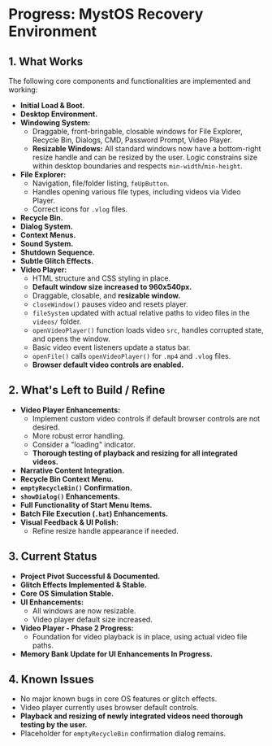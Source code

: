 # Progress: MystOS Recovery Environment

## 1. What Works

The following core components and functionalities are implemented and working:

*   **Initial Load & Boot.**
*   **Desktop Environment.**
*   **Windowing System:**
    *   Draggable, front-bringable, closable windows for File Explorer, Recycle Bin, Dialogs, CMD, Password Prompt, Video Player.
    *   **Resizable Windows:** All standard windows now have a bottom-right resize handle and can be resized by the user. Logic constrains size within desktop boundaries and respects `min-width`/`min-height`.
*   **File Explorer:**
    *   Navigation, file/folder listing, `feUpButton`.
    *   Handles opening various file types, including videos via Video Player.
    *   Correct icons for `.vlog` files.
*   **Recycle Bin.**
*   **Dialog System.**
*   **Context Menus.**
*   **Sound System.**
*   **Shutdown Sequence.**
*   **Subtle Glitch Effects.**
*   **Video Player:**
    *   HTML structure and CSS styling in place.
    *   **Default window size increased to 960x540px.**
    *   Draggable, closable, and **resizable window.**
    *   `closeWindow()` pauses video and resets player.
    *   `fileSystem` updated with actual relative paths to video files in the `videos/` folder.
    *   `openVideoPlayer()` function loads video `src`, handles corrupted state, and opens the window.
    *   Basic video event listeners update a status bar.
    *   `openFile()` calls `openVideoPlayer()` for `.mp4` and `.vlog` files.
    *   **Browser default video controls are enabled.**

## 2. What's Left to Build / Refine

*   **Video Player Enhancements:**
    *   Implement custom video controls if default browser controls are not desired.
    *   More robust error handling.
    *   Consider a "loading" indicator.
    *   **Thorough testing of playback and resizing for all integrated videos.**
*   **Narrative Content Integration.**
*   **Recycle Bin Context Menu.**
*   **`emptyRecycleBin()` Confirmation.**
*   **`showDialog()` Enhancements.**
*   **Full Functionality of Start Menu Items.**
*   **Batch File Execution (`.bat`) Enhancements.**
*   **Visual Feedback & UI Polish:**
    *   Refine resize handle appearance if needed.

## 3. Current Status

*   **Project Pivot Successful & Documented.**
*   **Glitch Effects Implemented & Stable.**
*   **Core OS Simulation Stable.**
*   **UI Enhancements:**
    *   All windows are now resizable.
    *   Video player default size increased.
*   **Video Player - Phase 2 Progress:**
    *   Foundation for video playback is in place, using actual video file paths.
*   **Memory Bank Update for UI Enhancements In Progress.**

## 4. Known Issues

*   No major known bugs in core OS features or glitch effects.
*   Video player currently uses browser default controls.
*   **Playback and resizing of newly integrated videos need thorough testing by the user.**
*   Placeholder for `emptyRecycleBin` confirmation dialog remains.
